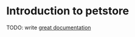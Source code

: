 # Introduction to petstore

TODO: write [great documentation](http://jacobian.org/writing/what-to-write/)
